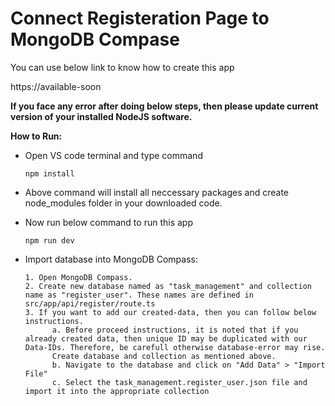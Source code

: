 # Connect Registeration Page to MongoDB Compase

You can use below link to know how to create this app

https://available-soon

**If you face any error after doing below steps, then please update current version of your installed NodeJS software.**

**How to Run:**

- Open VS code terminal and type command

      npm install

- Above command will install all neccessary packages and create node_modules folder in your downloaded code.

- Now run below command to run this app

      npm run dev

- Import database into MongoDB Compass:

      1. Open MongoDB Compass.
      2. Create new database named as "task_management" and collection name as "register_user". These names are defined in src/app/api/register/route.ts
      3. If you want to add our created-data, then you can follow below instructions.
            a. Before proceed instructions, it is noted that if you already created data, then unique ID may be duplicated with our Data-IDs. Therefore, be carefull otherwise database-error may rise.
            Create database and collection as mentioned above.
            b. Navigate to the database and click on "Add Data" > "Import File"
            c. Select the task_management.register_user.json file and import it into the appropriate collection
